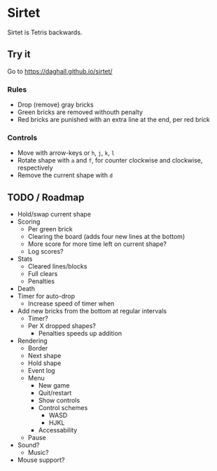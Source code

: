 # Sirtet

Sirtet is Tetris backwards.


## Try it

Go to https://daghall.github.io/sirtet/


### Rules

- Drop (remove) gray bricks
- Green bricks are removed withouth penalty
- Red bricks are punished with an extra line at the end, per red brick


### Controls

- Move with arrow-keys or `h`, `j`, `k`, `l`
- Rotate shape with `a` and `f`, for counter clockwise and clockwise, respectively
- Remove the current shape with `d`


## TODO / Roadmap

- Hold/swap current shape
- Scoring
  - Per green brick
  - Clearing the board (adds four new lines at the bottom)
  - More score for more time left on current shape?
  - Log scores?
- Stats
  - Cleared lines/blocks
  - Full clears
  - Penalties
- Death
- Timer for auto-drop
  - Increase speed of timer when
- Add new bricks from the bottom at regular intervals
  - Timer?
  - Per X dropped shapes?
    - Penalties speeds up addition
- Rendering
  - Border
  - Next shape
  - Hold shape
  - Event log
  - Menu
    - New game
    - Quit/restart
    - Show controls
    - Control schemes
      - WASD
      - HJKL
    - Accessability
  - Pause
- Sound?
  - Music?
- Mouse support?
